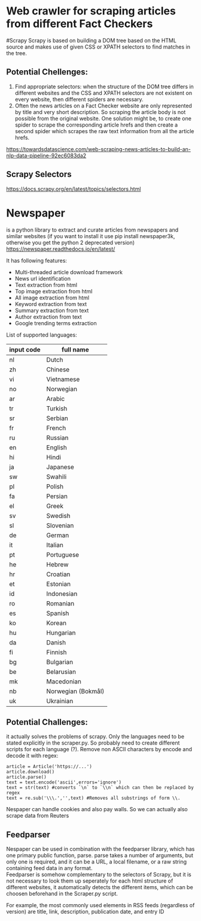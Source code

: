 # Web crawler for scraping articles from different Fact Checkers


#Scrapy
Scrapy is based on building a DOM tree based on the HTML source and makes use of given CSS or XPATH selectors to find matches in the tree.

## Potential Chellenges:
1. Find appropriate selectors: when the structure of the DOM tree differs in different websites and the CSS and XPATH selectors are not existent on every website, then different spiders are necessary.
2. Often the news articles on a Fact Checker website are only represented by title and very short description. So scraping the article body is not possible from the original website. One solution might be, to create one spider to scrape the corresponding article hrefs and then create a second spider which scrapes the raw text information from all the article hrefs.

https://towardsdatascience.com/web-scraping-news-articles-to-build-an-nlp-data-pipeline-92ec6083da2

## Scrapy Selectors
https://docs.scrapy.org/en/latest/topics/selectors.html 


# Newspaper 
is a python library to extract and curate articles from newspapers and similar websites
(if you want to install it use pip install newspaper3k, otherwise you get the python 2 deprecated version)
https://newspaper.readthedocs.io/en/latest/ 

It has following features: 

 - Multi-threaded article download framework
 - News url identification
 - Text extraction from html
 - Top image extraction from html
 - All image extraction from html
 - Keyword extraction from text
 - Summary extraction from text
 - Author extraction from text
 - Google trending terms extraction

List of supported languages: 

| input code   | full name |
| ------------- | ------------- |
| nl  | Dutch  |
| zh  | Chinese |
| vi  | Vietnamese |
| no  | Norwegian |
| ar  | Arabic  |
| tr  | Turkish |
| sr  | Serbian |
| fr  | French |
| ru  | Russian  |
| en  | English |
| hi  | Hindi  |
| ja  | Japanese |
| sw  | Swahili  |
| pl  | Polish |
| fa  | Persian  |
| el  | Greek |
| sv  | Swedish |
| sl  | Slovenian |              
| de  | German |                           
| it  | Italian |                           
| pt  | Portuguese |                          
| he  | Hebrew |                           
| hr  | Croatian |                         
| et  | Estonian |                           
| id  | Indonesian |                          
| ro  | Romanian |                           
| es  | Spanish |                          
| ko  | Korean |                           
| hu  | Hungarian |                         
| da  | Danish |                           
| fi  | Finnish |                          
| bg  | Bulgarian |                           
| be  | Belarusian |  
| mk  | Macedonian |                           
| nb  | Norwegian (Bokmål) |                         
| uk  | Ukrainian |                           
                        
                    
 ## Potential Challenges: 
 
 it actually solves the problems of scrapy. Only the languages need to be stated explicitly in the scraper.py. So probably need to create different scripts for each language (?).
 Remove non ASCII characters by encode and decode it with regex: 

```
article = Article('https://...')
article.download()
article.parse()
text = text.encode('ascii',errors='ignore')
text = str(text) #converts `\n` to `\\n` which can then be replaced by regex
text = re.sub('\\\.','',text) #Removes all substrings of form \\.
```

 
Nespaper can handle cookies and also pay walls. So we can actually also scrape data from Reuters
 ## Feedparser                  
 Nespaper can be used in combination with the feedparser library, which has one primary public function, parse. parse takes a number of arguments, but only one is required, and it can be a URL, a local filename, or a raw string containing feed data in any format.       
 Feedparser is somehow complementary to the selectors of Scrapy, but it is not necessary to look them up seperately for each html structure of different websites, it automatically detects the different items, which can be choosen beforehand in the Scraper.py script. 
 
 For example, the most commonly used elements in RSS feeds (regardless of version) are title, link, description, publication date, and entry ID                   
                        
                        

